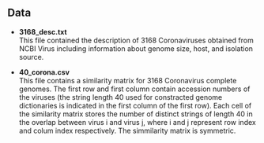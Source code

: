 ## Data

* __3168_desc.txt__ <br>
This file contained the description of 3168 Coronaviruses obtained from NCBI Virus including information about genome size, host, and isolation source. 

* __40_corona.csv__ <br>
This file contains a similarity matrix for 3168 Coronavirus complete genomes. The first row and first column contain accession numbers of the viruses (the string length 40 used for constracted genome dictionaries is indicated in the first column of the first row). Each cell of the similarity matrix stores the number of distinct strings of length 40 in the overlap between virus i and virus j, where i and j represent row index and colum index respectively. The simmilarity matrix is symmetric.  
